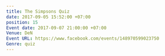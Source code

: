 ```yaml
---
title: The Simpsons Quiz
date: 2017-09-05 15:52:00 +07:00
position: 15
Event date: 2017-09-07 21:00:00 +07:00
Venue: DeN
Event URL: https://www.facebook.com/events/148970599023750
Genre: quiz
---
```


